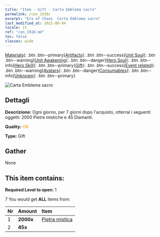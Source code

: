 ```yaml
---
title: "Item - Gift - Carta Emblema sacro"
permalink: /con_1910/
excerpt: "Era of Chaos  Carta Emblema sacro"
last_modified_at: 2021-08-04
locale: it
ref: "con_1910.md"
toc: false
classes: wide
---
```

 [Materials](/ItemsIT/){: .btn .btn--primary}[Artifacts](/ItemsIT/Artifacts/){: .btn .btn--success}[Unit Soul](/ItemsIT/UnitSoul/){: .btn .btn--warning}[Unit Awakening](/ItemsIT/UnitAwakening/){: .btn .btn--danger}[Hero Soul](/ItemsIT/HeroSoul/){: .btn .btn--info}[Hero Skill](/ItemsIT/HeroSkill/){: .btn .btn--primary}[Gift](/ItemsIT/Gift/){: .btn .btn--success}[Event related](/ItemsIT/Events/){: .btn .btn--warning}[Avatars](/ItemsIT/Avatars/){: .btn .btn--danger}[Consumables](/ItemsIT/Consumables/){: .btn .btn--info}[Unknown](/ItemsIT/Unknown/){: .btn .btn--primary}

 ![Carta Emblema sacro](/images/t/i_907533.png)

## Dettagli
 **Descrizione:** Ogni giorno, per 7 giorni dopo l'acquisto, otterrai i seguenti oggetti: 2000 Pietre mistiche e 45 Diamanti.

 **Quality:** <span style="color: #FF8C00">OK</span>

 **Type:** Gift

## Gather

  None

## This item contains:

 **Required Level to open:** 1

 7 You would get **ALL** items  from:

  | Nr | Amount |     Item    |
  |:---|:-------|:------------|
  | 1 |  **2000x** | [Pietra mistica](/ItemsIT/con_923/) |  | 
  | 2 |  **45x** | <i class="fas fa-gem"/> |  | 
